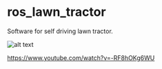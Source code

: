 # ros_lawn_tractor
Software for self driving lawn tractor.

![alt text](https://github.com/ros-agriculture/ros_lawn_tractor/blob/master/lawn_tractor.png "ROS Lawn Tractor")

https://www.youtube.com/watch?v=-RF8hOKg6WU
